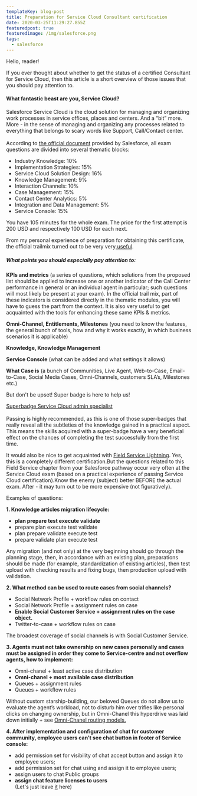 ```yaml
---
templateKey: blog-post
title: Preparation for Service Cloud Consultant certification
date: 2020-03-25T11:29:27.855Z
featuredpost: true
featuredimage: /img/salesforce.png
tags:
  - salesforce
---
```

Hello, reader!

If you ever thought about whether to get the status of a certified Consultant for Service Cloud, then this article is a short overview of those issues that you should pay attention to.

#### **What fantastic beast are you, Service Cloud?**

Salesforce Service Cloud is the cloud solution for managing and organizing work processes in service offices, places and centers. And a “bit” more. More - in the sense of managing and organizing any processes related to everything that belongs to scary words like Support, Call/Contact center.\
\
According to [the official document](https://trailhead.salesforce.com/help?article=Salesforce-Certified-Service-Cloud-Consultant-Exam-Guide) provided by Salesforce, all exam questions are divided into several thematic blocks:

* Industry Knowledge: 10%
* Implementation Strategies: 15%
* Service Cloud Solution Design: 16%
* Knowledge Management: 9%
* Interaction Channels: 10%
* Case Management: 15%
* Contact Center Analytics: 5%
* Integration and Data Management: 5%
* Service Console: 15%

You have 105 minutes for the whole exam. The price for the first attempt is 200 USD and respectively 100 USD for each next.

From my personal experience of preparation for obtaining this certificate, the official trailmix turned out to be very very[ useful](https://trailhead.salesforce.com/users/strailhead/trailmixes/prepare-for-your-salesforce-service-cloud-consultant-credential).

##### **What points you should especially pay attention to:**

**KPIs and metrics** (a series of questions, which solutions from the proposed list should be applied to increase one or another indicator of the Call Center performance in general or an individual agent in particular; such questions will most likely be present at your exam). In the official trail mix, part of these indicators is considered directly in the thematic modules, you will have to guess the part from the context. It is also very useful to get acquainted with the tools for enhancing these same KPIs & metrics.

**Omni-Channel, Entitlements, Milestones** (you need to know the features, the general bunch of tools, how and why it works exactly, in which business scenarios it is applicable)

**Knowledge, Knowledge Management**

**Service Console** (what can be added and what settings it allows)

**What Case is** (a bunch of Communities, Live Agent, Web-to-Case, Email-to-Case, Social Media Cases, Omni-Channels, customers SLA’s, Milestones etc.)

But don't be upset! Super badge is here to help us!

[Superbadge Service Cloud admin specialist](https://trailhead.salesforce.com/content/learn/superbadges/superbadge-service-cloud-admin-specialist)\
\
Passing is highly recommended, as this is one of those super-badges that really reveal all the subtleties of the knowledge gained in a practical aspect. This means the skills acquired with a super-badge have a very beneficial effect on the chances of completing the test successfully from the first time.

It would also be nice to get acquainted with [Field Service Lightning](https://trailhead.salesforce.com/en/content/learn/modules/field_service_basics). Yes, this is a completely different certification.But the questions related to this Field Service chapter from your Salesforce pathway occur very often at the Service Cloud exam (based on a practical experience of passing Service Cloud certification).Know the enemy (subject) better BEFORE the actual exam. After - it may turn out to be more expensive (not figuratively).

Examples of questions:

**1. Knowledge articles migration lifecycle:**

* **plan prepare test execute validate**
* prepare plan execute test validate
* plan prepare validate execute test
* prepare validate plan execute test

Any migration (and not only) at the very beginning should go through the planning stage, then, in accordance with an existing plan, preparations should be made (for example, standardization of existing articles), then test upload with checking results and fixing bugs, then production upload with validation.

**2. What method can be used to route cases from social channels?**

* Social Network Profile + workflow rules on contact
* Social Network Profile + assignment rules on case
* **Enable Social Customer Service + assignment rules on the case object.**
* Twitter-to-case + workflow rules on case

The broadest coverage of social channels is with Social Customer Service.

**3. Agents must not take ownership on new cases personally and cases must be assigned in order they come to Service-centre and not overflow agents, how to implement:**

* Omni-chanel + least active case distribution
* **Omni-chanel + most available case distribution**
* Queues + assignment rules
* Queues + workflow rules

Without custom starship-building, our beloved Queues do not allow us to evaluate the agent’s workload, not to disturb him over trifles like personal clicks on changing ownership, but in Omni-Chanel this hyperdrive was laid down initially + see [Omni-Chanel routing models.](https://help.salesforce.com/articleView?id=service_presence_routing_options.htm&type=5)

**4. After implementation and configuration of chat for customer community, employee users can’t see chat button in footer of Service console:**

* add permission set for visibility of chat accept button and assign it to employee users;
* add permission set for chat using and assign it to employee users;
* assign users to chat Public groups
* **assign chat feature licenses to users**\
  (Let's just leave [it](https://help.salesforce.com/articleView?id=live_agent_create_users.htm&type=0) here)